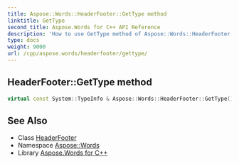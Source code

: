 ```yaml
---
title: Aspose::Words::HeaderFooter::GetType method
linktitle: GetType
second_title: Aspose.Words for C++ API Reference
description: 'How to use GetType method of Aspose::Words::HeaderFooter class in C++.'
type: docs
weight: 9000
url: /cpp/aspose.words/headerfooter/gettype/
---
```

## HeaderFooter::GetType method




```cpp
virtual const System::TypeInfo & Aspose::Words::HeaderFooter::GetType() const override
```

## See Also

* Class [HeaderFooter](../)
* Namespace [Aspose::Words](../../)
* Library [Aspose.Words for C++](../../../)
